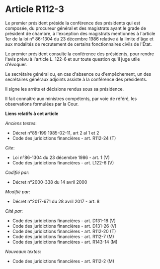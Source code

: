 # Article R112-3

Le premier président préside la conférence des présidents qui est composée, du procureur général et des magistrats ayant le
grade de président de chambre, à l'exception des magistrats mentionnés à l'article 1er de la loi n° 86-1304 du 23 décembre
1986 relative à la limite d'âge et aux modalités de recrutement de certains fonctionnaires civils de l'Etat. 

Le premier président consulte la conférence des présidents, pour rendre l'avis prévu à l'article L. 122-6 et sur toute
question qu'il juge utile d'évoquer. 

Le secrétaire général ou, en cas d'absence ou d'empêchement, un des secrétaires généraux adjoints assiste à la conférence des
présidents. 

Il signe les arrêts et décisions rendus sous sa présidence. 

Il fait connaître aux ministres compétents, par voie de référé, les observations formulées par la Cour.

**Liens relatifs à cet article**

_Anciens textes_:

  - Décret n°85-199 1985-02-11, art 2 al 1 et 2
  - Code des juridictions financières - art. R112-24 (T)

_Cite_:

  - Loi n°86-1304 du 23 décembre 1986 - art. 1 (V)
  - Code des juridictions financières - art. L122-6 (V)

_Codifié par_:

  - Décret n°2000-338 du 14 avril 2000

_Modifié par_:

  - Décret n°2017-671 du 28 avril 2017 - art. 8

_Cité par_:

  - Code des juridictions financières - art. D131-18 (V)
  - Code des juridictions financières - art. D131-26 (V)
  - Code des juridictions financières - art. R112-20 (T)
  - Code des juridictions financières - art. R112-7 (M)
  - Code des juridictions financières - art. R143-14 (M)

_Nouveaux textes_:

  - Code des juridictions financières - art. R112-2 (M)
